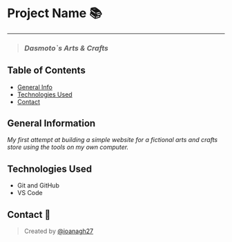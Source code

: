 # Project Name :books:
----------
 > ### *Dasmoto`s Arts & Crafts*


## Table of Contents
* [General Info](#general-information)
* [Technologies Used](#technologies-used)
* [Contact](#contact)

## General Information 
*My first attempt at building a simple website for a fictional arts and crafts store using the tools on my own computer.* 

## Technologies Used
- Git and GitHub
- VS Code

## Contact :e-mail:
> Created by [@ioanagh27](https://github.com/ioanagh27) 